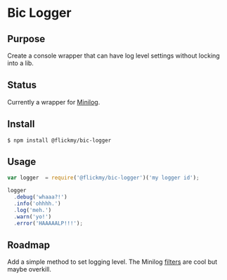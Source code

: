 # Bic Logger

## Purpose

Create a console wrapper that can have log level settings without locking into a lib.

## Status

Currently a wrapper for [Minilog](https://github.com/mixu/minilog).

## Install

```shell
$ npm install @flickmy/bic-logger
```

## Usage

```js
var logger  = require('@flickmy/bic-logger')('my logger id');

logger
  .debug('whaaa?!')
  .info('ohhhh.')
  .log('meh.')
  .warn('yo!')
  .error('HAAAAALP!!!');
```

## Roadmap

Add a simple method to set logging level. The Minilog [filters](http://mixu.net/minilog/filter.html) are cool but maybe overkill.
